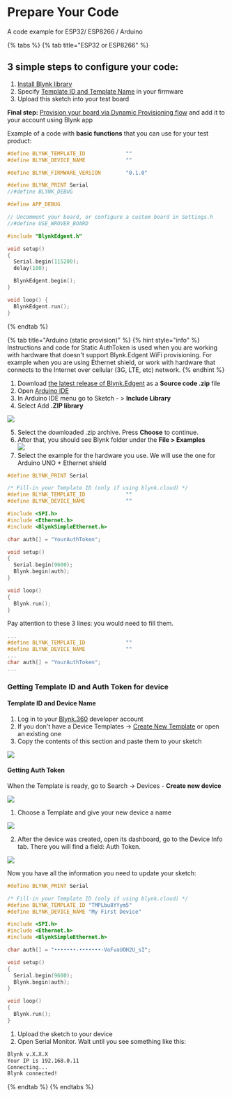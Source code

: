 # Prepare Your Code

A code example for ESP32/ ESP8266 / Arduino

{% tabs %}
{% tab title="ESP32 or ESP8266" %}
## 3 simple steps to configure your code:

1. [Install Blynk library](http://help.blynk.cc/en/articles/512105-how-to-install-blynk-library-for-arduino-ide)
2. Specify [Template ID and Template Name](https://github.com/blynkkk/docs/tree/7a3c08cef5784864e5581561ccda90b394717039/getting-started/working-with-templates/getting-started/working-with-templates/prepare-code.md) in your firmware
3. Upload this sketch into your test board

**Final step:** [Provision your board via Dynamic Provisioning flow](https://docs.blynk.io/en/getting-started/activating-devices#3-add-device) and add it to your account using Blynk app

Example of a code with **basic functions** that you can use for your test product:

```cpp
#define BLYNK_TEMPLATE_ID             ""
#define BLYNK_DEVICE_NAME             ""

#define BLYNK_FIRMWARE_VERSION        "0.1.0"

#define BLYNK_PRINT Serial
//#define BLYNK_DEBUG

#define APP_DEBUG

// Uncomment your board, or configure a custom board in Settings.h
//#define USE_WROVER_BOARD

#include "BlynkEdgent.h"

void setup()
{
  Serial.begin(115200);
  delay(100);

  BlynkEdgent.begin();
}

void loop() {
  BlynkEdgent.run();
}
```
{% endtab %}

{% tab title="Arduino \(static provision\)" %}
{% hint style="info" %}
Instructions and code for Static AuthToken is used when you are working with hardware that doesn't support Blynk.Edgent WiFi provisioning. For example when you are using Ethernet shield, or work with hardware that connects to the Internet over cellular \(3G, LTE, etc\) network.
{% endhint %}

1. Download [the latest release of Blynk.Edgent](https://github.com/blynkkk/blynk-library/releases/tag/v1.0.0-beta.3) as a **Source code .zip** file
2. Open [Arduino IDE](https://www.arduino.cc/en/guide/windows)
3. In Arduino IDE menu go to Sketch - &gt; **Include Library** 
4. Select Add **.ZIP library**

![](https://lh3.googleusercontent.com/i3hKUqAHHOLARrcHd0QaKKhVXjs2BAzFFgonSnaA2JyLWwO5aj7yM8Z0K7QwTpW_sU17pJTyBAx0hLjHPOGceIjdCJhUjYdjukK0sjQTE0EX_xBV3UPpjzWHVvPqhkB2neYdVhkm)

5. Select the downloaded .zip archive. Press **Choose** to continue.  
6. After that, you should see Blynk folder under the **File &gt; Examples**  
![](https://lh3.googleusercontent.com/WfHrWEDwJZ-mzHNcy1UVE1nwHDCAODrMkVehACEgsZYc4pS54L4o99Qel706TSEYPqUqNayc8Ur8pM6DCECYFH1hivgwC2O-KHSZgANz4yTkVV99JR-N4-8B2NDCoZXm3GlXm7eD)  
7. Select the example for the hardware you use. We will use the one for Arduino UNO + Ethernet shield

```cpp
#define BLYNK_PRINT Serial

/* Fill-in your Template ID (only if using blynk.cloud) */
#define BLYNK_TEMPLATE_ID             ""
#define BLYNK_DEVICE_NAME             ""

#include <SPI.h>
#include <Ethernet.h>
#include <BlynkSimpleEthernet.h>

char auth[] = "YourAuthToken";

void setup()
{
  Serial.begin(9600);
  Blynk.begin(auth);
}

void loop()
{
  Blynk.run();
}
```

Pay attention to these 3 lines: you would need to fill them. 

```cpp
...
#define BLYNK_TEMPLATE_ID             ""
#define BLYNK_DEVICE_NAME             ""
...
char auth[] = "YourAuthToken";
...
```

### 

### Getting Template ID and Auth Token for device

#### Template ID and Device Name

1. Log in to your [Blynk.360](https://blynk.cloud/) developer account
2. If you don't have a  Device Templates -&gt; [Create New Template](./#create-a-template) or open an existing one
3. Copy the contents of this section and paste them to your sketch

![](../../.gitbook/assets/image%20%2820%29.png)

#### 

#### Getting Auth Token

When the Template is ready, go to Search -&gt; Devices - **Create new device**

![](../../.gitbook/assets/image%20%2819%29.png)

1. Choose a Template and give your new device a name

![](../../.gitbook/assets/image%20%2818%29.png)



2. After the device was created, open its dashboard, go to the Device Info tab. There you will find a field: Auth Token.

![](../../.gitbook/assets/image%20%2817%29.png)

Now you have all the information you need to update your sketch:

```cpp
#define BLYNK_PRINT Serial

/* Fill-in your Template ID (only if using blynk.cloud) */
#define BLYNK_TEMPLATE_ID "TMPLbu8YYym5"
#define BLYNK_DEVICE_NAME "My First Device"

#include <SPI.h>
#include <Ethernet.h>
#include <BlynkSimpleEthernet.h>

char auth[] = "•••••••-•••••••-VoFvaUOH2U_sI";

void setup()
{
  Serial.begin(9600);
  Blynk.begin(auth);
}

void loop()
{
  Blynk.run();
}
```

1. Upload the sketch to your device
2. Open Serial Monitor. Wait until you see something like this:

```bash
Blynk v.X.X.X
Your IP is 192.168.0.11
Connecting...
Blynk connected!
```
{% endtab %}
{% endtabs %}


